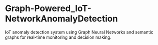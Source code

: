 # Graph-Powered_IoT-NetworkAnomalyDetection
IoT anomaly detection system using Graph Neural Networks and semantic graphs for real-time monitoring and decision making.
